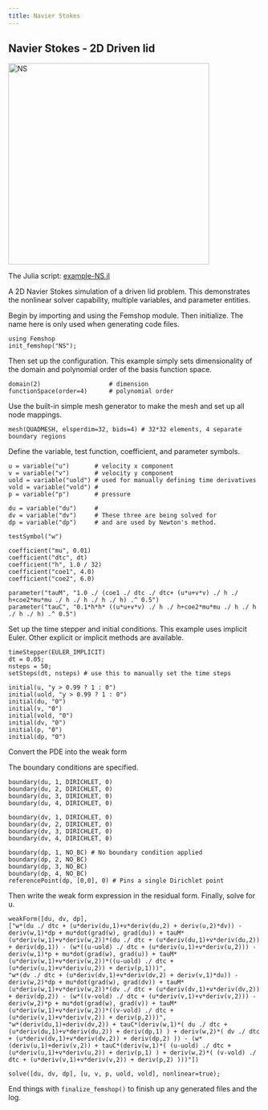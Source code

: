 ```yaml
---
title: Navier Stokes
---
```


## Navier Stokes - 2D Driven lid

<img src="images/nsplot.png" alt="NS" width="400">

The Julia script: <a href="https://github.com/paralab/femshop/blob/master/femshop/examples/example-NS.jl">example-NS.jl</a>

A 2D Navier Stokes simulation of a driven lid problem. This demonstrates the nonlinear solver capability, multiple variables, and parameter entities.

Begin by importing and using the Femshop module. Then initialize. The name here is only used when generating code files.
```
using Femshop
init_femshop("NS");
```
Then set up the configuration. This example simply sets dimensionality of the domain and polynomial order of the basis function space.
```
domain(2)                  	# dimension
functionSpace(order=4) 		# polynomial order
```
Use the built-in simple mesh generator to make the mesh and set up all node mappings.
```
mesh(QUADMESH, elsperdim=32, bids=4) # 32*32 elements, 4 separate boundary regions
```
Define the variable, test function, coefficient, and parameter symbols.
```
u = variable("u") 		# velocity x component
v = variable("v") 		# velocity y component
uold = variable("uold") # used for manually defining time derivatives
vold = variable("vold") #
p = variable("p") 		# pressure

du = variable("du") 	#
dv = variable("dv") 	# These three are being solved for
dp = variable("dp") 	# and are used by Newton's method.

testSymbol("w")

coefficient("mu", 0.01)
coefficient("dtc", dt)
coefficient("h", 1.0 / 32)
coefficient("coe1", 4.0)
coefficient("coe2", 6.0)

parameter("tauM", "1.0 ./ (coe1 ./ dtc ./ dtc+ (u*u+v*v) ./ h ./ h+coe2*mu*mu ./ h ./ h ./ h ./ h) .^ 0.5")
parameter("tauC", "0.1*h*h* ((u*u+v*v) ./ h ./ h+coe2*mu*mu ./ h ./ h ./ h ./ h) .^ 0.5")
```
Set up the time stepper and initial conditions. This example uses implicit Euler. Other explicit or implicit methods are available.
```
timeStepper(EULER_IMPLICIT)
dt = 0.05;
nsteps = 50;
setSteps(dt, nsteps) # use this to manually set the time steps

initial(u, "y > 0.99 ? 1 : 0")
initial(uold, "y > 0.99 ? 1 : 0")
initial(du, "0")
initial(v, "0")
initial(vold, "0")
initial(dv, "0")
initial(p, "0")
initial(dp, "0")
```
Convert the PDE
into the weak form

The boundary conditions are specified.
```
boundary(du, 1, DIRICHLET, 0)
boundary(du, 2, DIRICHLET, 0)
boundary(du, 3, DIRICHLET, 0)
boundary(du, 4, DIRICHLET, 0)

boundary(dv, 1, DIRICHLET, 0)
boundary(dv, 2, DIRICHLET, 0)
boundary(dv, 3, DIRICHLET, 0)
boundary(dv, 4, DIRICHLET, 0)

boundary(dp, 1, NO_BC) # No boundary condition applied
boundary(dp, 2, NO_BC)
boundary(dp, 3, NO_BC)
boundary(dp, 4, NO_BC)
referencePoint(dp, [0,0], 0) # Pins a single Dirichlet point
```
Then write the weak form expression in the residual form. Finally, solve for u.
```
weakForm([du, dv, dp], 
["w*(du ./ dtc + (u*deriv(du,1)+v*deriv(du,2) + deriv(u,2)*dv)) - deriv(w,1)*dp + mu*dot(grad(w), grad(du)) + tauM*(u*deriv(w,1)+v*deriv(w,2))*(du ./ dtc + (u*deriv(du,1)+v*deriv(du,2)) + deriv(dp,1)) - (w*((u-uold) ./ dtc + (u*deriv(u,1)+v*deriv(u,2))) - deriv(w,1)*p + mu*dot(grad(w), grad(u)) + tauM*(u*deriv(w,1)+v*deriv(w,2))*((u-uold) ./ dtc + (u*deriv(u,1)+v*deriv(u,2)) + deriv(p,1)))", 
"w*(dv ./ dtc + (u*deriv(dv,1)+v*deriv(dv,2) + deriv(v,1)*du)) - deriv(w,2)*dp + mu*dot(grad(w), grad(dv)) + tauM*(u*deriv(w,1)+v*deriv(w,2))*(dv ./ dtc + (u*deriv(dv,1)+v*deriv(dv,2)) + deriv(dp,2)) - (w*((v-vold) ./ dtc + (u*deriv(v,1)+v*deriv(v,2))) - deriv(w,2)*p + mu*dot(grad(w), grad(v)) + tauM*(u*deriv(w,1)+v*deriv(w,2))*((v-vold) ./ dtc + (u*deriv(v,1)+v*deriv(v,2)) + deriv(p,2)))", 
"w*(deriv(du,1)+deriv(dv,2)) + tauC*(deriv(w,1)*( du ./ dtc + (u*deriv(du,1)+v*deriv(du,2)) + deriv(dp,1) ) + deriv(w,2)*( dv ./ dtc + (u*deriv(dv,1)+v*deriv(dv,2)) + deriv(dp,2) )) - (w*(deriv(u,1)+deriv(v,2)) + tauC*(deriv(w,1)*( (u-uold) ./ dtc + (u*deriv(u,1)+v*deriv(u,2)) + deriv(p,1) ) + deriv(w,2)*( (v-vold) ./ dtc + (u*deriv(v,1)+v*deriv(v,2)) + deriv(p,2) )))"])

solve([du, dv, dp], [u, v, p, uold, vold], nonlinear=true);
```
End things with `finalize_femshop()` to finish up any generated files and the log.